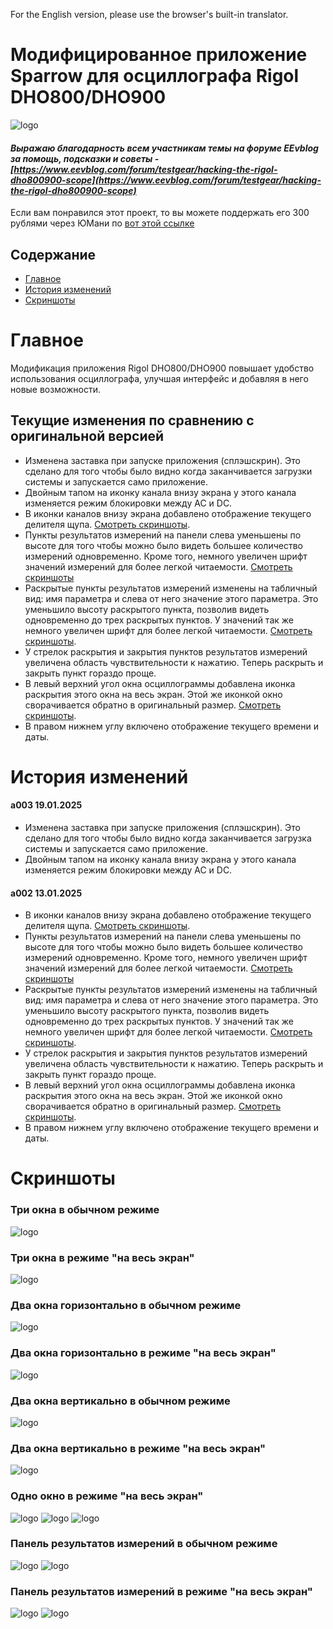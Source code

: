 For the English version, please use the browser's built-in translator.

# Модифицированное приложение Sparrow для осциллографа Rigol DHO800/DHO900

![logo](_images/sparrow_logo.png)

#### *Выражаю благодарность всем участникам темы на форуме EEvblog за помощь, подсказки и советы - [https://www.eevblog.com/forum/testgear/hacking-the-rigol-dho800900-scope](https://www.eevblog.com/forum/testgear/hacking-the-rigol-dho800900-scope)*

Если вам понравился этот проект, то вы можете поддержать его 300 рублями через ЮМани по [вот этой ссылке](https://yoomoney.ru/quickpay/fundraise/button?billNumber=17P19CIPI3F.250114&)

## Содержание
* [Главное](#главное)
* [История изменений](#история-изменений)
* [Скриншоты](#скриншоты)

# Главное
Модификация приложения Rigol DHO800/DHO900 повышает удобство использования осциллографа, улучшая интерфейс и добавляя в него новые возможности.

## Текущие изменения по сравнению с оригинальной версией
- Изменена заставка при запуске приложения (сплэшскрин). Это сделано для того чтобы было видно когда заканчивается загрузки системы и запускается само приложение.
- Двойным тапом на иконку канала внизу экрана у этого канала изменяется режим блокировки между AC и DC.
- В иконки каналов внизу экрана добавлено отображение текущего делителя щупа. [Смотреть скриншоты](#скриншоты).
- Пункты результатов измерений на панели слева уменьшены по высоте для того чтобы можно было видеть большее количество измерений одновременно. Кроме того, немного увеличен шрифт значений измерений для более легкой читаемости. [Смотреть скриншоты](#скриншоты)
- Раскрытые пункты результатов измерений изменены на табличный вид: имя параметра и слева от него значение этого параметра. Это уменьшило высоту раскрытого пункта, позволив видеть одновременно до трех раскрытых пунктов. У значений так же немного увеличен шрифт для более легкой читаемости. [Смотреть скриншоты](#скриншоты).
- У стрелок раскрытия и закрытия пунктов результатов измерений увеличена область чувствительности к нажатию. Теперь раскрыть и закрыть пункт гораздо проще.
- В левый верхний угол окна осциллограммы добавлена иконка раскрытия этого окна на весь экран. Этой же иконкой окно сворачивается обратно в оригинальный размер. [Смотреть скриншоты](#скриншоты).
- В правом нижнем углу включено отображение текущего времени и даты.


# История изменений
#### **a003** 19.01.2025
- Изменена заставка при запуске приложения (сплэшскрин). Это сделано для того чтобы было видно когда заканчивается загрузка системы и запускается само приложение.
- Двойным тапом на иконку канала внизу экрана у этого канала изменяется режим блокировки между AC и DC.

#### **a002** 13.01.2025
- В иконки каналов внизу экрана добавлено отображение текущего делителя щупа. [Смотреть скриншоты](#скриншоты).
- Пункты результатов измерений на панели слева уменьшены по высоте для того чтобы можно было видеть большее количество измерений одновременно. Кроме того, немного увеличен шрифт значений измерений для более легкой читаемости. [Смотреть скриншоты](#скриншоты)
- Раскрытые пункты результатов измерений изменены на табличный вид: имя параметра и слева от него значение этого параметра. Это уменьшило высоту раскрытого пункта, позволив видеть одновременно до трех раскрытых пунктов. У значений так же немного увеличен шрифт для более легкой читаемости. [Смотреть скриншоты](#скриншоты).
- У стрелок раскрытия и закрытия пунктов результатов измерений увеличена область чувствительности к нажатию. Теперь раскрыть и закрыть пункт гораздо проще.
- В левый верхний угол окна осциллограммы добавлена иконка раскрытия этого окна на весь экран. Этой же иконкой окно сворачивается обратно в оригинальный размер. [Смотреть скриншоты](#скриншоты).
- В правом нижнем углу включено отображение текущего времени и даты.

# Скриншоты
### Три окна в обычном режиме
![logo](_images/RigolDS0.png)
### Три окна в режиме "на весь экран"
![logo](_images/RigolDS1.png)

### Два окна горизонтально в обычном режиме
![logo](_images/RigolDS9.png)
### Два окна горизонтально в режиме "на весь экран"
![logo](_images/RigolDS10.png)

### Два окна вертикально в обычном режиме
![logo](_images/RigolDS6.png)
### Два окна вертикально в режиме "на весь экран"
![logo](_images/RigolDS7.png)

### Одно окно в режиме "на весь экран"
![logo](_images/RigolDS5.png)
![logo](_images/RigolDS11.png)
![logo](_images/RigolDS17.png)


### Панель результатов измерений в обычном режиме
![logo](_images/RigolDS15.png)
![logo](_images/RigolDS16.png)

### Панель результатов измерений в режиме "на весь экран"
![logo](_images/RigolDS13.png)
![logo](_images/RigolDS14.png)

